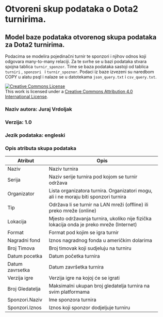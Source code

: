 # Otvoreni skup podataka o Dota2 turnirima. 

## Model baze podataka otvorenog skupa podataka za Dota2 turnirima.
Podacima se modelira pojedinačni turnir te sponzori i njihov odnos koji odgovara many-to-many relaciji. Za te svrhe se u bazi podataka stvara spojna tablica `turnir_sponzor`.
Time se baza podataka sastoji od tablica `turniri` , `sponzori ` i `turnir_spoznor`. Podaci iz baze izvezeni su naredbom COPY u alatu psql i nalaze se u datotekama `json_query.txt` i `csv_query.txt`.

<a rel="license" href="http://creativecommons.org/licenses/by/4.0/"><img alt="Creative Commons License" style="border-width:0" src="https://i.creativecommons.org/l/by/4.0/88x31.png" /></a><br />This work is licensed under a <a rel="license" href="http://creativecommons.org/licenses/by/4.0/">Creative Commons Attribution 4.0 International License</a>.



### Naziv autora: Juraj Vrdoljak
### Verzija: 1.0
### Jezik podataka: engleski
### Opis atributa skupa podataka
| Atribut | Opis |
| ----------- | ----------- |
| Naziv | Naziv turnira |
| Serija | Naziv serije turnira pod kojom se turnir održava |
| Organizator | Lista organizatora turnira. Organizatori mogu, ali i ne moraju biti sponzori turnira|
| Tip | Održava li se turnir na LAN mreži (offline) ili preko mreže (online) |
| Lokacija | Mjesto održavanja turnira, ukoliko nije fizička lokacija onda je preko mreže (Internet) |
| Format | Format pod kojim se igra turnir |
| Nagradni fond | Iznos nagradnog fonda u američkim dolarima |
| Broj Timova | Broj timovak koji sudjeluju na turniru |
| Datum pocetka | Datum početka turnira |
| Datum zavrsetka | Datum završetka turnira |
| Verzija igre | Verzija igre na kojoj će se igrati |
| Broj Gledatelja | Maksimalni ukupan broj gledatelja turnira na svim platformama|
| Sponzori.Naziv | Ime sponzora turnira|
| Sponzori.Iznos | Iznos koji sponzor dodjeljuje turniru|


